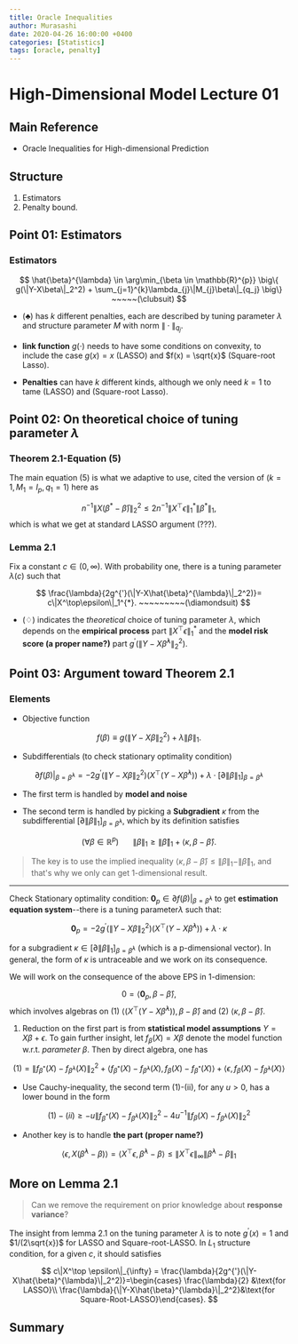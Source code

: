```yaml
---
title: Oracle Inequalities
author: Murasashi
date: 2020-04-26 16:00:00 +0400
categories: [Statistics] 
tags: [oracle, penalty]
---
```


# High-Dimensional Model Lecture 01

## Main Reference
- Oracle Inequalities for High-dimensional Prediction



## Structure

1. Estimators
2. Penalty bound.

## Point 01: Estimators


### Estimators

$$
\hat{\beta}^{\lambda} 
\in \arg\min_{\beta \in \mathbb{R}^{p}}
\big\{
g(\|Y-X\beta\|_2^2)
+
\sum_{j=1}^{k}\lambda_{j}\|M_{j}\beta\|_{q_j}
\big\} ~~~~~(\clubsuit)
$$

- $(\clubsuit)$ has $k$ different penalties, each are described by tuning parameter  $\lambda$ and structure parameter $M$ with norm $\|\cdot\|_{q_j}$.

- __link function__ $g(\cdot)$ needs to have some conditions on convexity, to include the case $g(x)=x$ (LASSO) and $f(x) = \sqrt{x}$ (Square-root Lasso).

- __Penalties__  can have $k$ different kinds, although we only need $k=1$ to tame  (LASSO) and (Square-root Lasso).
 
## Point 02: On theoretical choice of tuning parameter $\lambda$


### Theorem 2.1-Equation (5)
The main equation (5) is what we adaptive to use, cited the version of $(k=1, M_1=I_p, q_1 = 1)$ here as

$$
n^{-1}\|X(\beta^{*}-\bar{\beta})\|^2_2
\le 
2n^{-1}\|X^\top\epsilon\|^{*}_{1}\|\beta^{*}\|_1,
$$
which is what we get at standard LASSO argument (???).

### Lemma 2.1

Fix a constant $c\in(0,\infty)$. With probability one, there is a tuning parameter $\lambda(c)$ such that 

$$
\frac{\lambda}{2g^{'}(\|Y-X\hat{\beta}^{\lambda}\|_2^2)}= c\|X^\top\epsilon\|_1^{*}. ~~~~~~~~~(\diamondsuit)
$$

- $(\diamondsuit)$ indicates the _theoretical_ choice of tuning parameter $\lambda$, which depends on the __empirical process__ part $\|X^\top\epsilon\|_1^{*}$ and the __model risk score (a proper name?)__ part $g^{'}(\|Y-X\hat{\beta}^{\lambda}\|_2^2)$.


## Point 03: Argument toward Theorem 2.1

### Elements

- Objective function

$$f(\beta) \equiv g(\|Y-X\beta\|_2^2)+\lambda\|\beta\|_1.$$

- Subdifferentials (to check stationary optimality condition)

$$\partial f(\beta)|_{\beta = \hat{\beta}^{\lambda}}=-2g^{'}(\|Y-X\beta\|_2^2)(X^\top(Y-X\hat{\beta}^{\lambda})) + \lambda \cdot [\partial\|\beta\|_1]_{\beta = \hat{\beta}^{\lambda}}$$

- The first term is handled by __model and noise__

- The second term is handled by picking a __Subgradient__ $\kappa$  from the subdifferential $[\partial \|\beta\|_1]_{\beta =\hat{\beta}^{\lambda}}$, which by its definition satisfies

$$(\forall \beta \in \mathbb{R}^{p}) \hspace{20pt} \|\beta\|_1 \ge \|\hat{\beta}\|_1 + \langle \kappa, \beta-\hat{\beta} \rangle.$$

> The key is to use the implied inequality $\langle \kappa, \beta-\hat{\beta} \rangle \le \|\beta\|_1-\|\hat{\beta}\|_1$, and that's why we only can get 1-dimensional result.

---

Check Stationary optimality condition: $\mathbf{0}_{p} \in \partial f(\beta)|_{\beta = \hat{\beta}^{\lambda}}$ to get __estimation equation system__--there is a tuning parameter$\lambda$ such that:

$$
\mathbf{0}_{p} = -2g^{'}(\|Y-X\beta\|_2^2)(X^\top(Y-X\hat{\beta}^{\lambda})) + \lambda \cdot \kappa
$$

 for a subgradient $\kappa \in 
[\partial\|\beta\|_1]_{\beta = \hat{\beta}^{\lambda}}$ (which is a p-dimensional vector). In general, the form of $\kappa$ is untraceable and we work on its consequence.

We will work on the consequence of the above EPS in 1-dimension:

$$
0 = \langle \mathbf{0}_{p} ,  \beta-\hat{\beta} \rangle,
$$
which involves algebras on (1) $\langle (X^\top(Y-X\hat{\beta}^{\lambda})), \beta-\hat{\beta} \rangle$ and  (2) $\langle \kappa, \beta-\hat{\beta} \rangle$.

1. Reduction on the first part is from __statistical model assumptions__ $Y = X\beta + \epsilon$. To gain further insight, let $f_{\beta}(X) = X\beta$ denote the model function w.r.t. _parameter_ $\beta$. Then by direct algebra, one has 

$$
(1) = \|f_{\beta^*}(X)-f_{\hat{\beta}^{\lambda}}(X)\|_2^2+ \langle f_{\beta^*}(X)-f_{\hat{\beta}^{\lambda}}(X), f_{\beta}(X)-f_{\beta^*}(X)\rangle + \langle \epsilon, f_{\beta}(X)-f_{\hat{\beta}^{\lambda}}(X) \rangle
$$

- Use Cauchy-inequality, the second term (1)-(ii), for any $u>0$, has a lower bound in the form 

$$
(1)-(ii) \ge -u  \|f_{\beta^*}(X)-f_{\hat{\beta}^{\lambda}}(X)\|_2^2 - 4u^{-1} \|f_{\beta}(X)-f_{\hat{\beta}^{\lambda}}(X)\|_2^2
$$



- Another key is to handle __the part (proper name?)__

$$ \langle \epsilon, X(\hat{\beta}^{\lambda}-\beta)\rangle= \langle X^\top \epsilon, \hat{\beta}^{\lambda}-\beta\rangle \le \|X^\top\epsilon\|_{\infty}\|\hat{\beta}^{\lambda}-\beta\|_1$$


## More on Lemma 2.1

> Can we remove the requirement on prior knowledge about __response variance__?

The insight from lemma 2.1 on the tuning parameter $\lambda$ is to note $g^{'}(x) = 1$ and $1/(2\sqrt{x})$ for LASSO and Square-root-LASSO. In $L_1$ structure condition, for a given $c$, it should satisfies

$$
c\|X^\top \epsilon\|_{\infty} = \frac{\lambda}{2g^{'}(\|Y-X\hat{\beta}^{\lambda}\|_2^2)}=\begin{cases} \frac{\lambda}{2} &\text{for LASSO}\\ \frac{\lambda}{\|Y-X\hat{\beta}^{\lambda}\|_2^2}&\text{for Square-Root-LASSO}\end{cases}.
$$


## Summary
